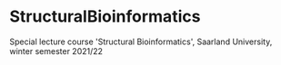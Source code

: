 # StructuralBioinformatics
Special lecture course 'Structural Bioinformatics', Saarland University, winter semester 2021/22
